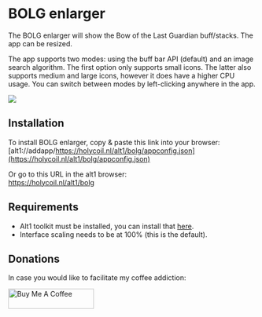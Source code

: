 # BOLG enlarger

The BOLG enlarger will show the Bow of the Last Guardian buff/stacks. The app can be resized. 

The app supports two modes: using the buff bar API (default) and an image search algorithm. The first option only supports small icons. The latter also supports medium and large icons, however it does have a higher CPU usage. You can switch between modes by left-clicking anywhere in the app.

![](https://i.imgur.com/chWZGp1.png)

## Installation
To install BOLG enlarger, copy & paste this link into your browser:<br/>
[alt1://addapp/https://holycoil.nl/alt1/bolg/appconfig.json](https://holycoil.nl/alt1/bolg/appconfig.json)

Or go to this URL in the alt1 browser:<br/>
https://holycoil.nl/alt1/bolg

## Requirements
- Alt1 toolkit must be installed, you can install that [here](https://runeapps.org/alt1).
- Interface scaling needs to be at 100% (this is the default).

## Donations
In case you would like to facilitate my coffee addiction:

<a href="https://www.buymeacoffee.com/DaStewieRS" target="_blank"><img src="https://cdn.buymeacoffee.com/buttons/default-orange.png" alt="Buy Me A Coffee" height="41" width="174"></a>